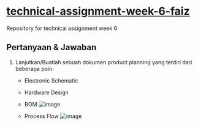 # [technical-assignment-week-6-faiz](https://github.com/impactbyte/iot-with-python-technical-assignments/blob/main/06-IoT-Product-Planning/README.md)
Repository for technical assignment week 6

## Pertanyaan & Jawaban

1. Lanjutkan/Buatlah sebuah dokumen product planning yang terdiri dari beberapa poin:
    * Electronic Schematic
    
    * Hardware Design
    * BOM
      ![image](https://user-images.githubusercontent.com/67363618/180893776-77fd0761-1fb1-49df-9a55-cd1c67543edd.png)
    * Process Flow
      ![image](https://user-images.githubusercontent.com/67363618/180893843-22279518-9174-470f-9c35-67a282d448a2.png)

